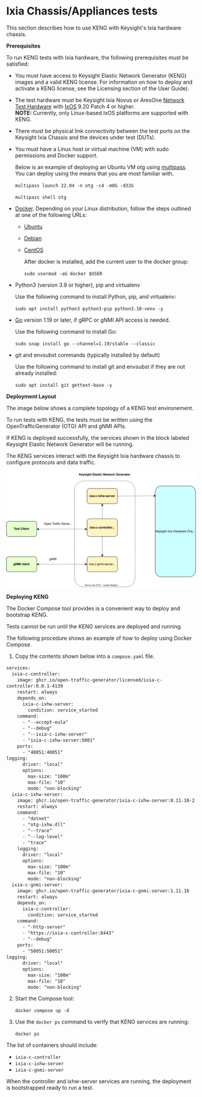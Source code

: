 # Ixia Chassis/Appliances tests
 This section describes how to use KENG with Keysight's Ixia hardware chassis.

**Prerequisites**

To run KENG tests with Ixia hardware, the following prerequisites must be satisfied:

- You must have access to Keysight Elastic Network Generator (KENG) images and a valid KENG license. For information on how to deploy and activate a KENG license, see the Licensing section of the User Guide).
- The test hardware must be Keysight Ixia Novus or AresOne [Network Test Hardware](https://www.keysight.com/us/en/products/network-test/network-test-hardware.html) with [IxOS](https://support.ixiacom.com/ixos-software-downloads-documentation) 9.20 Patch 4 or higher.  
**NOTE:**  Currently, only Linux-based IxOS platforms are supported with KENG.
- There must be physical link connectivity between the test ports on the Keysight Ixia Chassis and the devices under test (DUTs).
- You must have a Linux host or virtual machine (VM) with sudo permissions and Docker support.

	Below is an example of deploying an Ubuntu VM otg using [multipass](https://multipass.run/).  You can deploy using the means that you are most familiar with.

	`multipass launch 22.04 -n otg -c4 -m8G -d32G`

	`multipass shell otg`

- [Docker](https://docs.docker.com/engine/install/ubuntu/). Depending on your Linux distribution, follow the steps outlined at one of the following URLs:
  - [Ubuntu](https://docs.docker.com/engine/install/ubuntu/)
  - [Debian](https://docs.docker.com/engine/install/debian/)
  - [CentOS](https://docs.docker.com/engine/install/centos/)

	After docker is installed, add the current user to the docker group:

	`sudo usermod -aG docker $USER`

- Python3 (version 3.9 or higher), pip and virtualenv
	
	Use the following command to install Python, pip, and virtualenv:

	`sudo apt install python3 python3-pip python3.10-venv -y`

- [Go](https://go.dev/dl/) version 1.19 or later, if gRPC or gNMI API access is needed.

	Use the following command to install Go:

	`sudo snap install go --channel=1.19/stable --classic`

- git and envsubst commands (typically installed by default)

	Use the following command to install git and envsubst if they are not already installed:

	`sudo apt install git gettext-base -y`

**Deployment Layout**

The image below shows a complete topology of a KENG test environement.

To run tests with KENG, the tests must be written using the  OpenTrafficGenerator (OTG) API and gNMI APIs.

If KENG is deployed successfully, the services shown in the block labeled Keysight Elastic Network Generator will be running.

The KENG services interact with the Keysight Ixia hardware chassis to configure protocols and data traffic.

![ ](res/hw-server.drawio.svg)

**Deploying KENG**

The Docker Compose tool provides is a convenient way to deploy and bootstrap KENG.

Tests cannot be run until the KENG services are deployed and running.

The following procedure shows an example of how to deploy using Docker Compose.


1. Copy the contents shown below into a `compose.yaml` file.



```
services:
  ixia-c-controller:
    image: ghcr.io/open-traffic-generator/licensed/ixia-c-controller:0.0.1-4139
    restart: always
    depends_on:
      ixia-c-ixhw-server:
        condition: service_started
    command:
      - "--accept-eula"
      - "--debug"
      - "--ixia-c-ixhw-server"
      - "ixia-c-ixhw-server:5001"
    ports:
      - "40051:40051"
logging:
      driver: "local"
      options:
        max-size: "100m"
        max-file: "10"
        mode: "non-blocking"
  ixia-c-ixhw-server:
    image: ghcr.io/open-traffic-generator/ixia-c-ixhw-server:0.11.10-2
    restart: always
    command:
      - "dotnet"
      - "otg-ixhw.dll"
      - "--trace"
      - "--log-level"
      - "trace"
    logging:
      driver: "local"
      options:
        max-size: "100m"
        max-file: "10"
        mode: "non-blocking"
  ixia-c-gnmi-server:
    image: ghcr.io/open-traffic-generator/ixia-c-gnmi-server:1.11.16
    restart: always
    depends_on:
      ixia-c-controller:
        condition: service_started
    command:
      - "-http-server"
      - "https://ixia-c-controller:8443"
      - "--debug"
    ports:
      - "50051:50051"
logging:
      driver: "local"
      options:
        max-size: "100m"
        max-file: "10"
        mode: "non-blocking"
```

2. Start the Compose tool:
  
	`docker compose up -d`

 
3. Use the `docker ps` command to verify that KENG services are running:

	`docker ps`

The list of containers should include:
- `ixia-c-controller`
- `ixia-c-ixhw-server`
- `ixia-c-gnmi-server`

When the controller and ixhw-server services are running, the deployment is bootstrapped ready to run a test.





